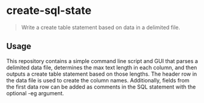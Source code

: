 # create-sql-state

> Write a create table statement based on data in a delimited file.

## Usage
This repository contains a simple command line script and GUI that parses a delimited data file, determines the max text length in each column, and then outputs a create table statement based on those lengths. The header row in the data file is used to create the column names. Additionally, fields from the first data row can be added as comments in the SQL statement with the optional -eg argument. 
